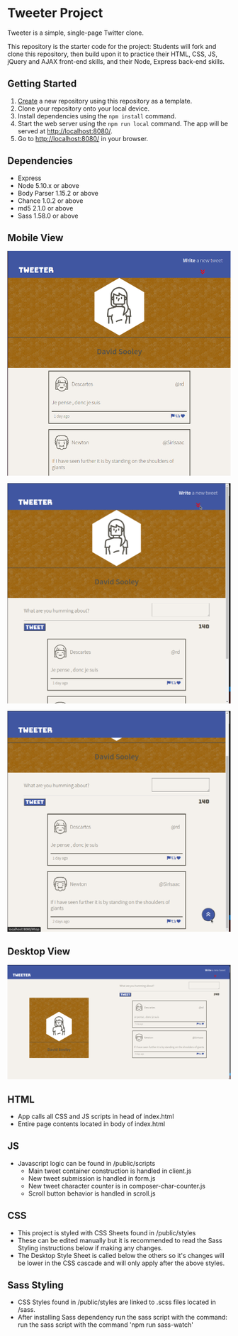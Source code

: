 # Tweeter Project

Tweeter is a simple, single-page Twitter clone.

This repository is the starter code for the project: Students will fork and clone this repository, then build upon it to practice their HTML, CSS, JS, jQuery and AJAX front-end skills, and their Node, Express back-end skills.

## Getting Started

1. [Create](https://docs.github.com/en/repositories/creating-and-managing-repositories/creating-a-repository-from-a-template) a new repository using this repository as a template.
2. Clone your repository onto your local device.
3. Install dependencies using the `npm install` command.
3. Start the web server using the `npm run local` command. The app will be served at <http://localhost:8080/>.
4. Go to <http://localhost:8080/> in your browser.

## Dependencies

- Express
- Node 5.10.x or above
- Body Parser 1.15.2 or above
- Chance 1.0.2 or above
- md5 2.1.0 or above
- Sass 1.58.0 or above

## Mobile View
![Mobile View](https://github.com/DASitby/tweeter/blob/master/public/images/Tweeter_Mobile_View.png "Standard Mobile view of Tweeter")

![New Tweet Form](https://github.com/DASitby/tweeter/blob/master/public/images/Click_down_Field.png "Click This Button to open the Tweet Menu")

![Scroll Button](https://github.com/DASitby/tweeter/blob/master/public/images/Scroll_Button_example.png "When you scroll down, you can click this button to return to the top!")

## Desktop View
![Desktop View](https://github.com/DASitby/tweeter/blob/master/public/images/Tweeter_Desktop_View.png "Desktop View, both the buttons mentioned above also work here!")

## HTML
- App calls all CSS and JS scripts in head of index.html
- Entire page contents located in body of index.html 

## JS
- Javascript logic can be found in /public/scripts
  - Main tweet container construction is handled in client.js
  - New tweet submission is handled in form.js
  - New tweet character counter is in composer-char-counter.js  
  - Scroll button behavior is handled in scroll.js

## CSS
- This project is styled with CSS Sheets found in /public/styles
- These can be edited manually but it is recommended to read the Sass Styling instructions below if making any changes.
- The Desktop Style Sheet is called below the others so it's changes will be lower in the CSS cascade and will only apply after the above styles.

## Sass Styling
- CSS Styles found in /public/styles are linked to .scss files located in /sass.
- After installing Sass dependency run the sass script with the command: run the sass script with the command 'npm run sass-watch'